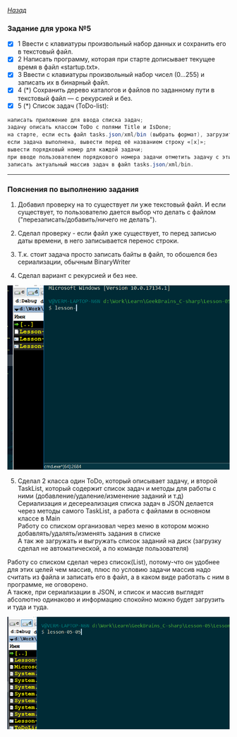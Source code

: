 ﻿*[Назад](./../README.md)*  
  
### Задание для урока №5  
  
- [X] 1 Ввести с клавиатуры произвольный набор данных и сохранить его в текстовый файл.  
- [X] 2 Написать программу, которая при старте дописывает текущее время в файл «startup.txt».  
- [X] 3 Ввести с клавиатуры произвольный набор чисел (0...255) и записать их в бинарный файл.  
- [X] 4 (*) Сохранить дерево каталогов и файлов по заданному пути в текстовый файл — с рекурсией и без.  
- [X] 5 (*) Список задач (ToDo-list):  
```cs  
написать приложение для ввода списка задач;  
задачу описать классом ToDo с полями Title и IsDone;  
на старте, если есть файл tasks.json/xml/bin (выбрать формат), загрузить из него массив имеющихся задач и вывести их на экран;  
если задача выполнена, вывести перед её названием строку «[x]»;  
вывести порядковый номер для каждой задачи;  
при вводе пользователем порядкового номера задачи отметить задачу с этим порядковым номером как выполненную;  
записать актуальный массив задач в файл tasks.json/xml/bin.  
```  
  
---  
  
### Пояснения по выполнению задания  
  
1) Добавил проверку на то существует ли уже текстовый файл. И если существует, то пользователю 
дается выбор что делать с файлом ("перезаписать/добавить/ничего не делать").  
  
2) Сделал проверку - если файл уже существует, то перед записью даты времени, в него записывается перенос строки.  
  
3) Т.к. стоит задача просто записать байты в файл, то обошелся без сериализации, обычным BinaryWriter  
  
4) Сделал вариант с рекурсией и без нее.  
  
![Результат](Docs/lesson-05-04.gif "Результат")  
  
5) Сделал 2 класса один ToDo, который описывает задачу, 
и второй TaskList, который содержит список задач и методы для работы с ними 
(добавление/удаление/изменение заданий и т.д)  
Сериализация и десереализация списка задач в JSON делается через методы самого TaskList, 
а работа с файлами в основном классе в Main  
Работу со списком организовал через меню в котором можно добавлять/удалять/изменять задания в списке  
А так же загружать и выгружать список заданий на диск (загрузку сделал не автоматической, а по команде пользователя)  
  
Работу со списком сделал через список(List), потому-что он удобнее для этих целей чем массив, 
плюс по условию задачи массив надо считать из файла и записать его в файл, 
а в каком виде работать с ним в программе, не оговорено.  
А также, при сериализации в JSON, и список и массив выглядят абсолютно одинаково 
и информацию спокойно можно будет загрузить и туда и туда.  
  
![Результат](Docs/lesson-05-05.gif "Результат")  
